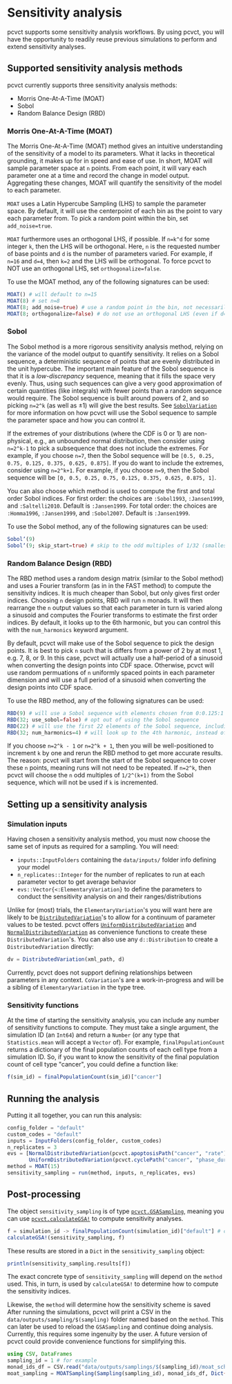 # Sensitivity analysis

pcvct supports some sensitivity analysis workflows.
By using pcvct, you will have the opportunity to readily reuse previous simulations to perform and extend sensitivity analyses.

## Supported sensitivity analysis methods
pcvct currently supports three sensitivity analysis methods:
- Morris One-At-A-Time (MOAT)
- Sobol
- Random Balance Design (RBD)

### Morris One-At-A-Time (MOAT)
The Morris One-At-A-Time (MOAT) method gives an intuitive understanding of the sensitivity of a model to its parameters.
What it lacks in theoretical grounding, it makes up for in speed and ease of use.
In short, MOAT will sample parameter space at `n` points.
From each point, it will vary each parameter one at a time and record the change in model output.
Aggregating these changes, MOAT will quantify the sensitivity of the model to each parameter.

`MOAT` uses a Latin Hypercube Sampling (LHS) to sample the parameter space.
By default, it will use the centerpoint of each bin as the point to vary each parameter from.
To pick a random point within the bin, set `add_noise=true`.

`MOAT` furthermore uses an orthogonal LHS, if possible.
If `n=k^d` for some integer `k`, then the LHS will be orthogonal.
Here, `n` is the requested number of base points and `d` is the number of parameters varied.
For example, if `n=16` and `d=4`, then `k=2` and the LHS will be orthogonal.
To force pcvct to NOT use an orthogonal LHS, set `orthogonalize=false`.

To use the MOAT method, any of the following signatures can be used:
```julia
MOAT() # will default to n=15
MOAT(8) # set n=8
MOAT(8; add_noise=true) # use a random point in the bin, not necessarily the center
MOAT(8; orthogonalize=false) # do not use an orthogonal LHS (even if d=3, so k=2 would make an orthogonal LHS)
```

### Sobol
The Sobol method is a more rigorous sensitivity analysis method, relying on the variance of the model output to quantify sensitivity.
It relies on a Sobol sequence, a deterministic sequence of points that are evenly distributed in the unit hypercube.
The important main feature of the Sobol sequence is that it is a _low-discrepancy_ sequence, meaning that it fills the space very evenly.
Thus, using such sequences can give a very good approximation of certain quantities (like integrals) with fewer points than a random sequence would require.
The Sobol sequence is built around powers of 2, and so picking `n=2^k` (as well as ±1) will give the best results.
See [`SobolVariation`](@ref) for more information on how pcvct will use the Sobol sequence to sample the parameter space and how you can control it.

If the extremes of your distributions (where the CDF is 0 or 1) are non-physical, e.g., an unbounded normal distribution, then consider using `n=2^k-1` to pick a subsequence that does not include the extremes.
For example, if you choose `n=7`, then the Sobol sequence will be `[0.5, 0.25, 0.75, 0.125, 0.375, 0.625, 0.875]`.
If you do want to include the extremes, consider using `n=2^k+1`.
For example, if you choose `n=9`, then the Sobol sequence will be `[0, 0.5, 0.25, 0.75, 0.125, 0.375, 0.625, 0.875, 1]`.

You can also choose which method is used to compute the first and total order Sobol indices.
For first order: the choices are `:Sobol1993`, `:Jansen1999`, and `:Saltelli2010`. Default is `:Jansen1999`.
For total order: the choices are `:Homma1996`, `:Jansen1999`, and `:Sobol2007`. Default is `:Jansen1999`.

To use the Sobol method, any of the following signatures can be used:
```julia
Sobolʼ(9)
Sobolʼ(9; skip_start=true) # skip to the odd multiples of 1/32 (smallest one with at least 9)
```

### Random Balance Design (RBD)
The RBD method uses a random design matrix (similar to the Sobol method) and uses a Fourier transform (as in in the FAST method) to compute the sensitivity indices.
It is much cheaper than Sobol, but only gives first order indices.
Choosing `n` design points, RBD will run `n` monads.
It will then rearrange the `n` output values so that each parameter in turn is varied along a sinusoid and computes the Fourier transforms to estimate the first order indices.
By default, it looks up to the 6th harmonic, but you can control this with the `num_harmonics` keyword argument.

By default, pcvct will make use of the Sobol sequence to pick the design points.
It is best to pick `n` such that is differs from a power of 2 by at most 1, e.g. 7, 8, or 9.
In this case, pcvct will actually use a half-period of a sinusoid when converting the design points into CDF space.
Otherwise, pcvct will use random permuations of `n` uniformly spaced points in each parameter dimension and will use a full period of a sinusoid when converting the design points into CDF space.

To use the RBD method, any of the following signatures can be used:
```julia
RBD(9) # will use a Sobol sequence with elements chosen from 0:0.125:1
RBD(32; use_sobol=false) # opt out of using the Sobol sequence
RBD(22) # will use the first 22 elements of the Sobol sequence, including 0
RBD(32; num_harmonics=4) # will look up to the 4th harmonic, instead of the default 6th
```

If you choose `n=2^k - 1` or `n=2^k + 1`, then you will be well-positioned to increment `k` by one and rerun the RBD method to get more accurate results.
The reason: pcvct will start from the start of the Sobol sequence to cover these `n` points, meaning runs will not need to be repeated.
If `n=2^k`, then pcvct will choose the `n` odd multiples of `1/2^(k+1)` from the Sobol sequence, which will not be used if `k` is incremented.

## Setting up a sensitivity analysis

### Simulation inputs
Having chosen a sensitivity analysis method, you must now choose the same set of inputs as required for a sampling. You will need:
- `inputs::InputFolders` containing the `data/inputs/` folder info defining your model
- `n_replicates::Integer` for the number of replicates to run at each parameter vector to get average behavior
- `evs::Vector{<:ElementaryVariation}` to define the parameters to conduct the sensitivity analysis on and their ranges/distributions

Unlike for (most) trials, the `ElementaryVariation`'s you will want here are likely to be [`DistributedVariation`](@ref)'s to allow for a continuum of parameter values to be tested.
pcvct offers [`UniformDistributedVariation`](@ref) and [`NormalDistributedVariation`](@ref) as convenience functions to create these `DistributedVariation`'s.
You can also use any `d::Distribution` to create a `DistributedVariation` directly:
```julia
dv = DistributedVariation(xml_path, d)
```

Currently, pcvct does not support defining relationships between parameters in any context.
`CoVariation`'s are a work-in-progress and will be a sibling of `ElementaryVariation` in the type tree.

### Sensitivity functions
At the time of starting the sensitivity analysis, you can include any number of sensitivity functions to compute.
They must take a single argument, the simulation ID (an `Int64`) and return a `Number` (or any type that `Statistics.mean` will accept a `Vector` of).
For example, `finalPopulationCount` returns a dictionary of the final population counts of each cell type from a simulation ID.
So, if you want to know the sensitivity of the final population count of cell type "cancer", you could define a function like:
```julia
f(sim_id) = finalPopulationCount(sim_id)["cancer"]
```

## Running the analysis
Putting it all together, you can run this analysis:
```julia
config_folder = "default"
custom_codes = "default"
inputs = InputFolders(config_folder, custom_codes)
n_replicates = 3
evs = [NormalDistributedVariation(pcvct.apoptosisPath("cancer", "rate"), 1e-3, 1e-4; lb=0),
       UniformDistributedVariation(pcvct.cyclePath("cancer", "phase_durations", "duration:index:0"), 720, 2880)]
method = MOAT(15)
sensitivity_sampling = run(method, inputs, n_replicates, evs)
```

## Post-processing
The object `sensitivity_sampling` is of type [`pcvct.GSASampling`](@ref), meaning you can use [`pcvct.calculateGSA!`](@ref) to compute sensitivity analyses.
```julia
f = simulation_id -> finalPopulationCount(simulation_id)["default"] # count the final population of cell type "default"
calculateGSA!(sensitivity_sampling, f)
```
These results are stored in a `Dict` in the `sensitivity_sampling` object:
```julia
println(sensitivity_sampling.results[f])
```

The exact concrete type of `sensitivity_sampling` will depend on the `method` used.
This, in turn, is used by `calculateGSA!` to determine how to compute the sensitivity indices.

Likewise, the `method` will determine how the sensitivity scheme is saved
After running the simulations, pcvct will print a CSV in the `data/outputs/sampling/$(sampling)` folder named based on the `method`.
This can later be used to reload the `GSASampling` and continue doing analysis.
Currently, this requires some ingenuity by the user.
A future version of pcvct could provide convenience functions for simplifying this.
```julia
using CSV, DataFrames
sampling_id = 1 # for example
monad_ids_df = CSV.read("data/outputs/samplings/$(sampling_id)/moat_scheme.csv", DataFrame) # if this was a MOAT scheme
moat_sampling = MOATSampling(Sampling(sampling_id), monad_ids_df, Dict{Function, GlobalSensitivity.MorrisResult}())
```